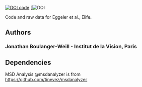 
[![DOI code](https://zenodo.org/badge/DOI/10.5281/zenodo.15622176.svg)](https://doi.org/10.5281/zenodo.15622176)
[![DOI]([https://doi.org/10.1038/s41592-019-0686-2](https://doi.org/10.7554/eLife.105430.2))

Code and raw data for Eggeler et al., Elife.

Authors
-------
### Jonathan Boulanger-Weill - Institut de la Vision, Paris 

Dependencies
------------
MSD Analysis @msdanalyzer is from https://github.com/tinevez/msdanalyzer 

